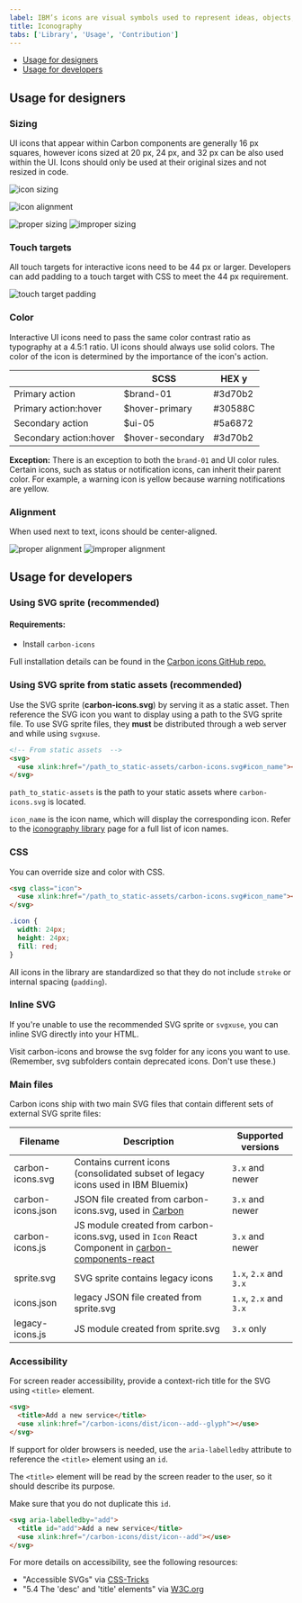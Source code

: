 ```yaml
---
label: IBM’s icons are visual symbols used to represent ideas, objects, or actions. They communicate messages at a glance, afford interactivity, and draw attention to important information.
title: Iconography
tabs: ['Library', 'Usage', 'Contribution']
---
```


<anchor-links>
<ul>
    <li><a href="#usage-for-designers">Usage for designers</a></li>
    <li><a href="#usage-for-developers">Usage for developers</a></li>
</ul>
</anchor-links>

## Usage for designers

### Sizing

UI icons that appear within Carbon components are generally 16 px squares, however icons sized at 20 px, 24 px, and 32 px can be also used within the UI. Icons should only be used at their original sizes and not resized in code.

<image-component  cols="12">

![icon sizing](images/iconography_usage_sizing-alt.svg)

</image-component>

<image-component cols="12" caption="16 px and 20 px icons are optimized to feel balanced when paired with 14pt and 16pt IBM Plex. Use 24 px and 32 px when larger icons are needed.">

![icon alignment](images/iconography-usage-sizing-2.svg)

</image-component>

<grid-wrapper col_lg="8" flex="true">
    <do-dont-example correct=true label="Do: use the correct icon size with IBM Plex.">
        <img src="images/iconography-usage-sizing-3.svg" alt="proper sizing">    
    </do-dont-example>
    <do-dont-example label="Don’t: alter the icon-text size ratio.">
        <img src="images/iconography-usage-sizing-4.svg" alt="improper sizing">    
    </do-dont-example>
</grid-wrapper>

### Touch targets

All touch targets for interactive icons need to be 44 px or larger. Developers can add padding to a touch target with CSS to meet the 44 px requirement.

<image-component  cols="4">

![touch target padding](images/iconography-usage-padding-6.svg)

</image-component>

### Color

Interactive UI icons need to pass the same color contrast ratio as typography at a 4.5:1 ratio. UI icons should always use solid colors. The color of the icon is determined by the importance of the icon's action.

|                        | SCSS              | HEX y                                                       |
| ---------------------- | ----------------- | ----------------------------------------------------------- |
| Primary action         | \$brand-01        | <color-block showhex="true" size="xs">#3d70b2</color-block> |
| Primary action:hover   | \$hover-primary   | <color-block showhex="true" size="xs">#30588C</color-block> |
| Secondary action       | \$ui-05           | <color-block showhex="true" size="xs">#5a6872</color-block> |
| Secondary action:hover | \$hover-secondary | <color-block showhex="true" size="xs">#3d70b2</color-block> |

**Exception:** There is an exception to both the `brand-01` and UI color rules. Certain icons, such as status or notification icons, can inherit their parent color. For example, a warning icon is yellow because warning notifications are yellow.

### Alignment

When used next to text, icons should be center-aligned.

<grid-wrapper col_lg="8" flex="true">
    <do-dont-example correct=true label="Do: center-align icons when they’re next to text.">
        <img src="images/iconography-usage-sizing-5.svg" alt="proper alignment">    
    </do-dont-example>
    <do-dont-example label="Don’t: baseline-align icons to the text.">
        <img src="images/iconography-usage-sizing-6.svg" alt="improper alignment">    
    </do-dont-example>
</grid-wrapper>

## Usage for developers

### Using SVG sprite (recommended)

#### Requirements:

- Install `carbon-icons`

<p>Full installation details can be found in the <a href="https://github.com/ibm/carbon-icons" target=blank>Carbon icons GitHub repo.</a></p>

### Using SVG sprite from static assets (recommended)

Use the SVG sprite (**carbon-icons.svg**) by serving it as a static asset.
Then reference the SVG icon you want to display using a path to the SVG sprite file.
To use SVG sprite files, they **must** be distributed through a web server and while using `svgxuse`.

```html
<!-- From static assets  -->
<svg>
  <use xlink:href="/path_to_static-assets/carbon-icons.svg#icon_name"></use>
</svg>
```

`path_to_static-assets` is the path to your static assets where `carbon-icons.svg` is located.

`icon_name` is the icon name, which will display the corresponding icon. Refer to the [iconography library]("/guidelines/iconography") page for a full list of icon names.

### CSS

You can override size and color with CSS.

```html
<svg class="icon">
  <use xlink:href="/path_to_static-assets/carbon-icons.svg#icon_name"></use>
</svg>
```

```css
.icon {
  width: 24px;
  height: 24px;
  fill: red;
}
```

All icons in the library are standardized so that they do not include `stroke` or internal spacing (`padding`).

### Inline SVG

If you're unable to use the recommended SVG sprite or `svgxuse`, you can inline SVG directly into your HTML.

Visit carbon-icons and browse the svg folder for any icons you want to use. (Remember, svg subfolders contain deprecated icons. Don't use these.)

### Main files

Carbon icons ship with two main SVG files that contain different sets of external SVG sprite files:

| Filename          | Description                                                                                             | Supported versions     |
| ----------------- | ------------------------------------------------------------------------------------------------------- | ---------------------- |
| carbon-icons.svg  | Contains current icons (consolidated subset of legacy icons used in IBM Bluemix)                        | `3.x` and newer        |
| carbon-icons.json | JSON file created from carbon-icons.svg, used in [Carbon](/guidelines/iconography/library)              | `3.x` and newer        |
| carbon-icons.js   | JS module created from carbon-icons.svg, used in `Icon` React Component in [carbon-components-react](#) | `3.x` and newer        |
| sprite.svg        | SVG sprite contains legacy icons                                                                        | `1.x`, `2.x` and `3.x` |
| icons.json        | legacy JSON file created from sprite.svg                                                                | `1.x`, `2.x` and `3.x` |
| legacy-icons.js   | JS module created from sprite.svg                                                                       | `3.x` only             |

### Accessibility

For screen reader accessibility, provide a context-rich title for the SVG using `<title>` element.

```html
<svg>
  <title>Add a new service</title>
  <use xlink:href="/carbon-icons/dist/icon--add--glyph"></use>
</svg>
```

If support for older browsers is needed, use the `aria-labelledby` attribute to reference the `<title>` element using an `id`.

The `<title>` element will be read by the screen reader to the user, so it should describe its purpose.

Make sure that you do not duplicate this `id`.

```html
<svg aria-labelledby="add">
  <title id="add">Add a new service</title>
  <use xlink:href="/carbon-icons/dist/icon--add"></use>
</svg>
```

For more details on accessibility, see the following resources:

- "Accessible SVGs" via [CSS-Tricks](https://css-tricks.com/accessible-svgs/)
- "5.4 The 'desc' and 'title' elements" via [W3C.org](https://www.w3.org/TR/SVG11/struct.html#DescriptionAndTitleElements)
